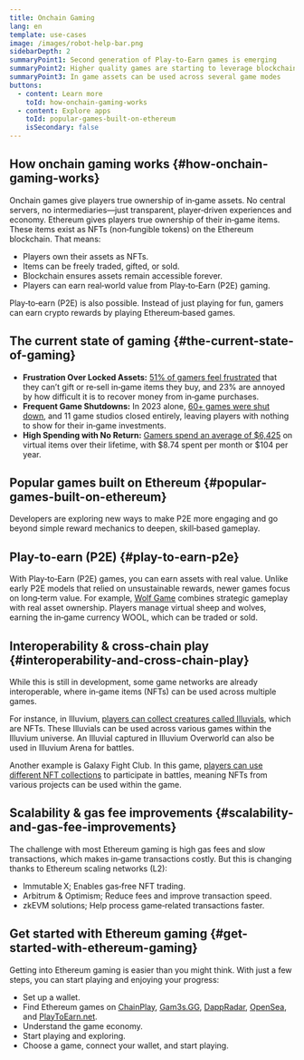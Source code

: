```yaml
---
title: Onchain Gaming
lang: en
template: use-cases
image: /images/robot-help-bar.png
sidebarDepth: 2
summaryPoint1: Second generation of Play-to-Earn games is emerging
summaryPoint2: Higher quality games are starting to leverage blockchain
summaryPoint3: In game assets can be used across several game modes
buttons:
  - content: Learn more
    toId: how-onchain-gaming-works
  - content: Explore apps
    toId: popular-games-built-on-ethereum
    isSecondary: false
---
```


## How onchain gaming works {#how-onchain-gaming-works}

Onchain games give players true ownership of in‑game assets. No central servers, no intermediaries—just transparent, player‑driven experiences and economy. Ethereum gives players true ownership of their in‑game items. These items exist as NFTs (non‑fungible tokens) on the Ethereum blockchain. That means:

- Players own their assets as NFTs.
- Items can be freely traded, gifted, or sold.
- Blockchain ensures assets remain accessible forever.
- Players can earn real‑world value from Play‑to‑Earn (P2E) gaming.

Play‑to‑earn (P2E) is also possible. Instead of just playing for fun, gamers can earn crypto rewards by playing Ethereum‑based games.

## The current state of gaming {#the-current-state-of-gaming}

- **Frustration Over Locked Assets:** [51% of gamers feel frustrated](https://www.starknet.io/blog/blockchain-gaming/) that they can’t gift or re‑sell in‑game items they buy, and 23% are annoyed by how difficult it is to recover money from in‑game purchases.
- **Frequent Game Shutdowns:** In 2023 alone, [60+ games were shut down](https://tech4gamers.com/game-studios-shut-down-2023/), and 11 game studios closed entirely, leaving players with nothing to show for their in‑game investments.
- **High Spending with No Return:** [Gamers spend an average of \$6,425](https://www.starknet.io/blog/blockchain-gaming/) on virtual items over their lifetime, with \$8.74 spent per month or \$104 per year.

## Popular games built on Ethereum {#popular-games-built-on-ethereum}

Developers are exploring new ways to make P2E more engaging and go beyond simple reward mechanics to deepen, skill‑based gameplay.

<OnchainGamingProductList list="game" />

## Play-to-earn (P2E) {#play-to-earn-p2e}

With Play‑to‑Earn (P2E) games, you can earn assets with real value. Unlike early P2E models that relied on unsustainable rewards, newer games focus on long‑term value. For example, [Wolf Game](https://gam3s.gg/wolf-game/) combines strategic gameplay with real asset ownership. Players manage virtual sheep and wolves, earning the in‑game currency WOOL, which can be traded or sold.

<OnchainGamingProductList list="p2e" />

## Interoperability & cross‑chain play {#interoperability-and-cross-chain-play}

While this is still in development, some game networks are already interoperable, where in‑game items (NFTs) can be used across multiple games.

For instance, in Illuvium, [players can collect creatures called Illuvials](https://gam3s.gg/news/illuvium-three-web3-games/), which are NFTs. These Illuvials can be used across various games within the Illuvium universe. An Illuvial captured in Illuvium Overworld can also be used in Illuvium Arena for battles.

Another example is Galaxy Fight Club. In this game, [players can use different NFT collections](https://gam3s.gg/galaxy-fight-club/) to participate in battles, meaning NFTs from various projects can be used within the game.

## Scalability & gas fee improvements {#scalability-and-gas-fee-improvements}

The challenge with most Ethereum gaming is high gas fees and slow transactions, which makes in‑game transactions costly. But this is changing thanks to Ethereum scaling networks (L2):

- Immutable X; Enables gas‑free NFT trading.
- Arbitrum & Optimism; Reduce fees and improve transaction speed.
- zkEVM solutions; Help process game‑related transactions faster.

## Get started with Ethereum gaming {#get-started-with-ethereum-gaming}

Getting into Ethereum gaming is easier than you might think. With just a few steps, you can start playing and enjoying your progress:

- Set up a wallet.
- Find Ethereum games on [ChainPlay](https://chainplay.gg/chain/ethereum/), [Gam3s.GG](https://gam3s.gg/), [DappRadar](https://dappradar.com/rankings/protocol/ethereum/category/games), [OpenSea](https://opensea.io/), and [PlayToEarn.net](https://playtoearn.com/blockchaingames).
- Understand the game economy.
- Start playing and exploring.
- Choose a game, connect your wallet, and start playing.

